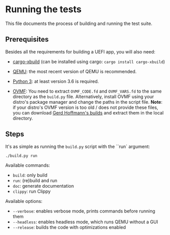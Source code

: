 # Running the tests

This file documents the process of building and running the test suite.

## Prerequisites

Besides all the requirements for building a UEFI app, you will also need:

- [cargo-xbuild](https://github.com/rust-osdev/cargo-xbuild)  (can be installed using cargo: `cargo install cargo-xbuild`)

- [QEMU](https://www.qemu.org/): the most recent version of QEMU is recommended.
- [Python 3](https://www.python.org): at least version 3.6 is required.
- [OVMF](https://github.com/tianocore/tianocore.github.io/wiki/OVMF):
  You need to extract `OVMF_CODE.fd` and `OVMF_VARS.fd` to the same directory as the `build.py` file.
  Alternatively, install OVMF using your distro's package manager and change the paths in the script file.
  **Note**: if your distro's OVMF version is too old / does not provide these files,
  you can download [Gerd Hoffmann's builds](https://www.kraxel.org/repos/) and extract them in the local directory.

## Steps

It's as simple as running the `build.py` script with the ``run` argument:

```sh
./build.py run
```

Available commands:

- `build`: only build
- `run`: (re)build and run
- `doc`: generate documentation
- `clippy`: run Clippy

Available options:

- `--verbose`: enables verbose mode, prints commands before running them
- `--headless`: enables headless mode, which runs QEMU without a GUI
- `--release`: builds the code with optimizations enabled

